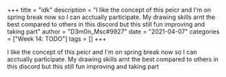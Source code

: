 +++
title = "idk"
description = "I like the concept of this peicr and I'm on spring break now so I can acctually participate. My drawing skills arnt the best compared to others in this discord but this still fun improving and taking part"
author = "D3m0n_Msc#9927"
date = "2021-04-07"
categories = ["Week 14: TODO"]
tags = []
+++

I like the concept of this peicr and I'm on spring break now so I can acctually participate.
My drawing skills arnt the best compared to others in this discord but this still fun improving and taking part
